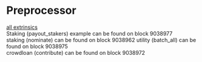 # Preprocessor

[all extrinsics](https://polkadot.js.org/docs/substrate/extrinsics#staking)  
Staking (payout_stakers) example can be found on block 9038977  
staking (nominate) can be found on block 9038962
utility (batch_all) can be found on block 9038975  
crowdloan (contribute) can be found on block 9038972  
